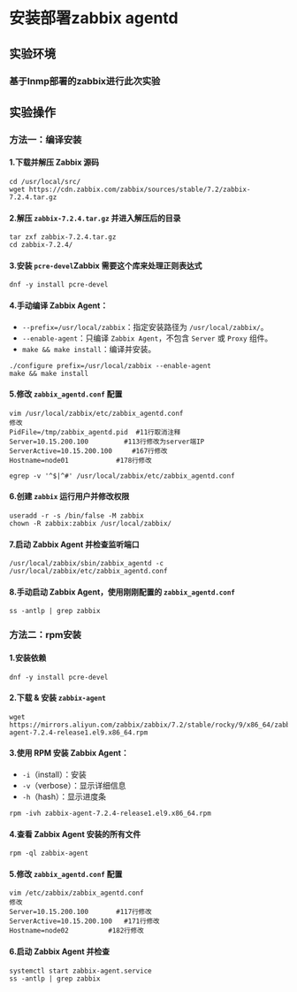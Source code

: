 # 安装部署zabbix agentd

## 实验环境

### 基于lnmp部署的zabbix进行此次实验

## 实验操作

###  方法一：编译安装

#### 1.下载并解压 Zabbix 源码

~~~shell
cd /usr/local/src/
wget https://cdn.zabbix.com/zabbix/sources/stable/7.2/zabbix-7.2.4.tar.gz
~~~

#### 2.**解压 `zabbix-7.2.4.tar.gz`** 并进入解压后的目录

~~~sehll
tar zxf zabbix-7.2.4.tar.gz
cd zabbix-7.2.4/
~~~

#### 3.安装 `pcre-devel`Zabbix 需要这个库来处理正则表达式

~~~shell
dnf -y install pcre-devel
~~~

#### 4.**手动编译 Zabbix Agent**：

- `--prefix=/usr/local/zabbix`：指定安装路径为 `/usr/local/zabbix/`。
- `--enable-agent`：只编译 `Zabbix Agent`，不包含 `Server` 或 `Proxy` 组件。
- `make && make install`：编译并安装。

~~~shell
./configure prefix=/usr/local/zabbix --enable-agent
make && make install
~~~

#### 5.修改 `zabbix_agentd.conf` 配置

~~~shell
vim /usr/local/zabbix/etc/zabbix_agentd.conf
修改
PidFile=/tmp/zabbix_agentd.pid  #11行取消注释
Server=10.15.200.100         #113行修改为server端IP 
ServerActive=10.15.200.100     #167行修改 
Hostname=node01            #178行修改 

egrep -v '^$|^#' /usr/local/zabbix/etc/zabbix_agentd.conf
~~~

#### 6.创建 `zabbix` 运行用户并修改权限

~~~shell
useradd -r -s /bin/false -M zabbix
chown -R zabbix:zabbix /usr/local/zabbix/
~~~

#### 7.启动 Zabbix Agent 并检查监听端口

~~~shell
/usr/local/zabbix/sbin/zabbix_agentd -c /usr/local/zabbix/etc/zabbix_agentd.conf
~~~

#### 8.**手动启动 Zabbix Agent**，使用刚刚配置的 `zabbix_agentd.conf`

~~~shell
ss -antlp | grep zabbix
~~~





### 方法二：rpm安装

#### 1.安装依赖

~~~shell
dnf -y install pcre-devel
~~~

#### 2.下载 & 安装 `zabbix-agent`

~~~shell
wget https://mirrors.aliyun.com/zabbix/zabbix/7.2/stable/rocky/9/x86_64/zabbix-agent-7.2.4-release1.el9.x86_64.rpm
~~~

#### 3.**使用 RPM 安装 Zabbix Agent**：

- `-i`（install）：安装
- `-v`（verbose）：显示详细信息
- `-h`（hash）：显示进度条

~~~shell
rpm -ivh zabbix-agent-7.2.4-release1.el9.x86_64.rpm
~~~

#### 4.查看 Zabbix Agent 安装的所有文件

~~~shell
rpm -ql zabbix-agent 
~~~

#### 5.修改 `zabbix_agentd.conf` 配置

~~~shell
vim /etc/zabbix/zabbix_agentd.conf
修改
Server=10.15.200.100       #117行修改
ServerActive=10.15.200.100   #171行修改
Hostname=node02          #182行修改
~~~

#### 6.启动 Zabbix Agent 并检查

~~~shell
systemctl start zabbix-agent.service
ss -antlp | grep zabbix
~~~

